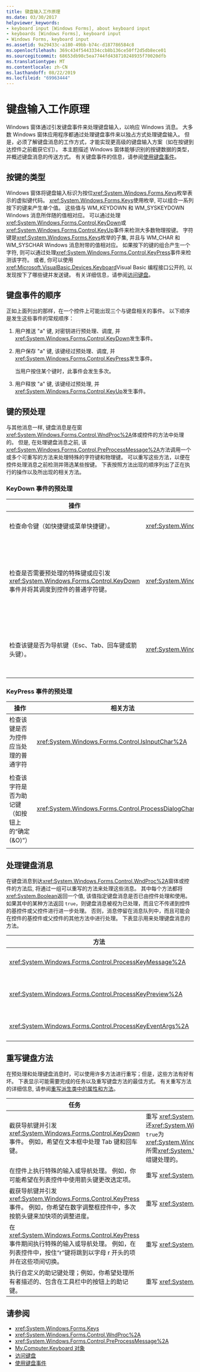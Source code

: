```yaml
---
title: 键盘输入工作原理
ms.date: 03/30/2017
helpviewer_keywords:
- keyboard input [Windows Forms], about keyboard input
- keyboards [Windows Forms], keyboard input
- Windows Forms, keyboard input
ms.assetid: 9a29433c-a180-49bb-b74c-d187786584c8
ms.openlocfilehash: 369c434f5443334ccb8b136ce50ff2d5db8ece01
ms.sourcegitcommit: 68653db98c5ea7744fd438710248935f70020dfb
ms.translationtype: MT
ms.contentlocale: zh-CN
ms.lasthandoff: 08/22/2019
ms.locfileid: "69963444"
---
```

# <a name="how-keyboard-input-works"></a>键盘输入工作原理
Windows 窗体通过引发键盘事件来处理键盘输入，以响应 Windows 消息。 大多数 Windows 窗体应用程序都通过处理键盘事件来以独占方式处理键盘输入。 但是，必须了解键盘消息的工作方式，才能实现更高级的键盘输入方案（如在按键到达控件之前截获它们）。 本主题描述 Windows 窗体能够识别的按键数据的类型，并概述键盘消息的传送方式。 有关键盘事件的信息，请参阅[使用键盘事件](using-keyboard-events.md)。  
  
## <a name="types-of-keys"></a>按键的类型  
 Windows 窗体将键盘输入标识为按位<xref:System.Windows.Forms.Keys>枚举表示的虚拟键代码。 <xref:System.Windows.Forms.Keys>使用枚举, 可以组合一系列按下的键来产生单个值。 这些值与 WM_KEYDOWN 和 WM_SYSKEYDOWN Windows 消息所伴随的值相对应。 可以通过处理<xref:System.Windows.Forms.Control.KeyDown>或<xref:System.Windows.Forms.Control.KeyUp>事件来检测大多数物理按键。 字符键是<xref:System.Windows.Forms.Keys>枚举的子集, 并且与 WM_CHAR 和 WM_SYSCHAR Windows 消息附带的值相对应。 如果按下的键的组合产生一个字符, 则可以通过处理<xref:System.Windows.Forms.Control.KeyPress>事件来检测该字符。 或者, 你可以使用<xref:Microsoft.VisualBasic.Devices.Keyboard>Visual Basic 编程接口公开的, 以发现按下了哪些键并发送键。 有关详细信息，请参阅[访问键盘](../../visual-basic/developing-apps/programming/computer-resources/accessing-the-keyboard.md)。  
  
## <a name="order-of-keyboard-events"></a>键盘事件的顺序  
 正如上面列出的那样，在一个控件上可能出现三个与键盘相关的事件。 以下顺序是发生这些事件的常规顺序：  
  
1. 用户推送 "a" 键, 对密钥进行预处理、调度, 并<xref:System.Windows.Forms.Control.KeyDown>发生事件。  
  
2. 用户保存 "a" 键, 该键经过预处理、调度, 并<xref:System.Windows.Forms.Control.KeyPress>发生事件。  
  
     当用户按住某个键时，此事件会发生多次。  
  
3. 用户释放 "a" 键, 该键经过预处理, 并<xref:System.Windows.Forms.Control.KeyUp>发生事件。  
  
## <a name="preprocessing-keys"></a>键的预处理  
 与其他消息一样, 键盘消息是在窗<xref:System.Windows.Forms.Control.WndProc%2A>体或控件的方法中处理的。 但是, 在处理键盘消息之前, 该<xref:System.Windows.Forms.Control.PreProcessMessage%2A>方法调用一个或多个可重写的方法来处理特殊的字符键和物理键。 可以重写这些方法，以便在控件处理消息之前检测并筛选某些按键。 下表按照方法出现的顺序列出了正在执行的操作以及所出现的相关方法。  
  
### <a name="preprocessing-for-a-keydown-event"></a>KeyDown 事件的预处理  
  
|操作|相关方法|说明|  
|------------|--------------------|-----------|  
|检查命令键（如快捷键或菜单快捷键）。|<xref:System.Windows.Forms.Control.ProcessCmdKey%2A>|此方法处理命令键，命令键的优先级高于常规键。 如果此方法返回 `true`，则不调度键消息，而且不发生键事件。 如果它返回`false`, <xref:System.Windows.Forms.Control.IsInputKey%2A>则调用`.`|  
|检查是否需要预处理的特殊键或应引发<xref:System.Windows.Forms.Control.KeyDown>事件并将其调度到控件的普通字符键。|<xref:System.Windows.Forms.Control.IsInputKey%2A>|如果该方法返回`true`, 则表示该控件是一个常规字符<xref:System.Windows.Forms.Control.KeyDown> , 并引发事件。 如果`false`为<xref:System.Windows.Forms.Control.ProcessDialogKey%2A> , 则调用。 **注意：** 若要确保控件获取键或键组合, <xref:System.Windows.Forms.Control.PreviewKeyDown>你可以处理事件, 并将设置<xref:System.Windows.Forms.PreviewKeyDownEventArgs.IsInputKey%2A> <xref:System.Windows.Forms.PreviewKeyDownEventArgs> `true`为所需的键的。|  
|检查该键是否为导航键（Esc、Tab、回车键或箭头键）。|<xref:System.Windows.Forms.Control.ProcessDialogKey%2A>|此方法处理在控件内实现特殊功能（如在控件与其父级之间切换焦点）的物理按键。 如果直接控件不处理该键, <xref:System.Windows.Forms.Control.ProcessDialogKey%2A>则会对父控件调用, 并在层次结构中的最顶层控件上调用。 如果此方法返回 `true`，则完成预处理，而且不生成按键事件。 如果它返回`false` <xref:System.Windows.Forms.Control.KeyDown> , 则发生事件。|  
  
### <a name="preprocessing-for-a-keypress-event"></a>KeyPress 事件的预处理  
  
|操作|相关方法|说明|  
|------------|--------------------|-----------|  
|检查该键是否为控件应当处理的普通字符|<xref:System.Windows.Forms.Control.IsInputChar%2A>|如果该字符是普通字符, 则此方法返回`true`, 将<xref:System.Windows.Forms.Control.KeyPress>引发事件, 并且不会进一步进行预处理。 否则<xref:System.Windows.Forms.Control.ProcessDialogChar%2A> , 将调用。|  
|检查该字符是否为助记键（如按钮上的“确定(&O)”）|<xref:System.Windows.Forms.Control.ProcessDialogChar%2A>|此方法类似<xref:System.Windows.Forms.Control.ProcessDialogKey%2A>于, 将向上调用控件层次结构。 如果控件是容器控件, 则它通过对自身及其子控件<xref:System.Windows.Forms.Control.ProcessMnemonic%2A>调用来检查助记键。 如果<xref:System.Windows.Forms.Control.ProcessDialogChar%2A>返回`true` ,<xref:System.Windows.Forms.Control.KeyPress>则不会发生事件。|  
  
## <a name="processing-keyboard-messages"></a>处理键盘消息  
 在键盘消息到达<xref:System.Windows.Forms.Control.WndProc%2A>窗体或控件的方法后, 将通过一组可以重写的方法来处理这些消息。 其中每个方法都将<xref:System.Boolean>返回一个值, 该值指定键盘消息是否已由控件处理和使用。 如果其中的某种方法返回 `true`，则键盘消息被视为已处理，而且它不传递到控件的基控件或父控件进行进一步处理。 否则，消息停留在消息队列中，而且可能会在控件的基控件或父控件的其他方法中进行处理。 下表显示用来处理键盘消息的方法。  
  
|方法|说明|  
|------------|-----------|  
|<xref:System.Windows.Forms.Control.ProcessKeyMessage%2A>|此方法处理由该控件的<xref:System.Windows.Forms.Control.WndProc%2A>方法接收的所有键盘消息。|  
|<xref:System.Windows.Forms.Control.ProcessKeyPreview%2A>|此方法将键盘消息发送到控件的父控件。 如果<xref:System.Windows.Forms.Control.ProcessKeyPreview%2A> <xref:System.Windows.Forms.Control.ProcessKeyEventArgs%2A>返回`true`, 则不生成键事件, 否则会调用。|  
|<xref:System.Windows.Forms.Control.ProcessKeyEventArgs%2A>|此方法会根据<xref:System.Windows.Forms.Control.KeyDown>需要<xref:System.Windows.Forms.Control.KeyPress>引发、 <xref:System.Windows.Forms.Control.KeyUp>和事件。|  
  
## <a name="overriding-keyboard-methods"></a>重写键盘方法  
 在预处理和处理键盘消息时，可以使用许多方法进行重写；但是，这些方法有好有坏。 下表显示可能需要完成的任务以及重写键盘方法的最佳方式。 有关重写方法的详细信息, 请参阅[重写派生类中的属性和方法](../../visual-basic/programming-guide/language-features/objects-and-classes/inheritance-basics.md#overriding-properties-and-methods-in-derived-classes)。  
  
|任务|方法|  
|----------|------------|  
|截获导航键并引发<xref:System.Windows.Forms.Control.KeyDown>事件。 例如，希望在文本框中处理 Tab 键和回车键。|重写 <xref:System.Windows.Forms.Control.IsInputKey%2A>。 **注意：** 另外, 还<xref:System.Windows.Forms.Control.PreviewKeyDown>可以处理事件, 并`true`为<xref:System.Windows.Forms.PreviewKeyDownEventArgs.IsInputKey%2A>所需<xref:System.Windows.Forms.PreviewKeyDownEventArgs>的一个或一组键处理的。|  
|在控件上执行特殊的输入或导航处理。 例如，你可能希望在列表控件中使用箭头键更改选定项。|重写 <xref:System.Windows.Forms.Control.ProcessDialogKey%2A>|  
|截获导航键并引发<xref:System.Windows.Forms.Control.KeyPress>事件。 例如，你希望在数字调整框控件中，多次按箭头键来加快项的调整进度。|重写 <xref:System.Windows.Forms.Control.IsInputChar%2A>。|  
|在<xref:System.Windows.Forms.Control.KeyPress>事件期间执行特殊的输入或导航处理。 例如，在列表控件中，按住“r”键将跳到以字母 r 开头的项并在这些项间切换。|重写 <xref:System.Windows.Forms.Control.ProcessDialogChar%2A>|  
|执行自定义的助记键处理；例如，你希望处理所有者描述的、包含在工具栏中的按钮上的助记键。|重写 <xref:System.Windows.Forms.Control.ProcessMnemonic%2A>。|  
  
## <a name="see-also"></a>请参阅

- <xref:System.Windows.Forms.Keys>
- <xref:System.Windows.Forms.Control.WndProc%2A>
- <xref:System.Windows.Forms.Control.PreProcessMessage%2A>
- [My.Computer.Keyboard 对象](../../visual-basic/language-reference/objects/my-computer-keyboard-object.md)
- [访问键盘](../../visual-basic/developing-apps/programming/computer-resources/accessing-the-keyboard.md)
- [使用键盘事件](using-keyboard-events.md)
